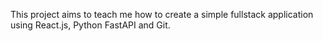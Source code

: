 This project aims to teach me how to create a simple fullstack application using React.js, Python FastAPI and Git.
